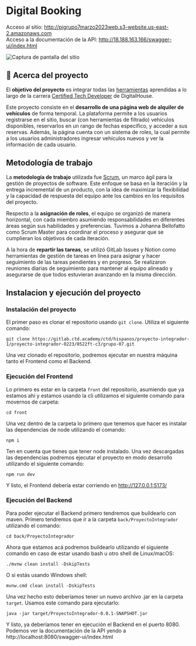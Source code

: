 # Digital Booking

Acceso al sitio: http://pigrupo7marzo2023web.s3-website.us-east-2.amazonaws.com  
Acceso a la documentación de la API: http://18.188.163.166/swagger-ui/index.html  

![Captura de pantalla del sitio](https://melogno.lol/assets/img/digitalbooking.webp "DB Desktop")

## 📖 Acerca del proyecto

El **objetivo del proyecto** es integrar todas las [herramientas](tecnologías-utilizadas) aprendidas a lo largo de la carrera [Certified Tech Developer](https://www.digitalhouse.com/ar/productos/programacion/certified-tech-developer) de DigitalHouse.
  
Este proyecto consiste en el **desarrollo de una página web de alquiler de vehículos** de forma temporal. La plataforma permite a los usuarios registrarse en el sitio, buscar (con herramientas de filtrado) vehículos disponibles, reservarlos en un rango de fechas específico, y acceder a sus reservas. Además, la página cuenta con un sistema de roles, la cual permite a los usuarios administradores ingresar vehículos nuevos y ver la información de cada usuario.

## Metodología de trabajo

La **metodología de trabajo** utilizada fue [Scrum](https://es.wikipedia.org/wiki/Scrum_(desarrollo_de_software)), un marco ágil para la gestión de proyectos de software. Este enfoque se basa en la iteración y la entrega incremental de un producto, con la idea de maximizar la flexibilidad y la capacidad de respuesta del equipo ante los cambios en los requisitos del proyecto.  

Respecto a la **asignación de roles**, el equipo se organizó de manera horizontal, con cada miembro asumiendo responsabilidades en diferentes áreas según sus habilidades y preferencias. Tuvimos a Johanna Bellofatto como Scrum Master para coordinar el proceso y asegurar que se cumplieran los objetivos de cada iteración.  

A la hora de **repartir las tareas**, se utilizó GitLab Issues y Notion como herramientas de gestión de tareas en línea para asignar y hacer seguimiento de las tareas pendientes y en progreso. Se realizaron reuniones diarias de seguimiento para mantener al equipo alineado y asegurarse de que todos estuvieran avanzando en la misma dirección.  

## Instalacion y ejecución del proyecto

### Instalación del proyecto
El primer paso es clonar el repositorio usando `git clone`. Utiliza el siguiente comando:  

```
git clone https://gitlab.ctd.academy/ctd/hispanos/proyecto-integrador-1/proyecto-integrador-0223/0522ft-c3/grupo-07.git
```

Una vez clonado el repositorio, podremos ejecutar en nuestra máquina tanto el Frontend como el Backend.

### Ejecución del Frontend
Lo primero es estar en la carpeta `front` del repositorio, asumiendo que ya estamos ahí y estamos usando la cli utilizamos el siguiente comando para movernos de carpeta:
```
cd front
```
Una vez dentro de la carpeta lo primero que tenemos que hacer es instalar las dependencias de node utilizando el comando:
```
npm i
```
Ten en cuenta que tienes que tener node instalado. Una vez descargadas las dependencias podremos ejecutar el proyecto en modo desarrollo utilizando el siguiente comando:
```
npm run dev
```
Y listo, el Frontend debería estar corriendo en http://127.0.0.1:5173/

### Ejecución del Backend
Para poder ejecutar el Backend primero tendremos que buildearlo con maven. Primero tendremos que ir a la carpeta `back/ProyectoIntegrador` utilizando el comando:
```
cd back/ProyectoIntegrador
```
Ahora que estamos acá podremos buildearlo utilizando el siguiente comando en caso de estar usando bash u otro shell de Linux/macOS:
```
./mvnw clean install -DskipTests
```
O si estás usando Windows shell:
```
mvnw.cmd clean install -DskipTests
```
Una vez hecho esto deberíamos tener un nuevo archivo .jar en la carpeta `target`. Usamos este comando para ejecutarlo:
```
java -jar target/ProyectoIntegrador-0.0.1-SNAPSHOT.jar
```
Y listo, ya deberíamos tener en ejecución el Backend en el puerto 8080. Podemos ver la documentación de la API yendo a http://localhost:8080/swagger-ui/index.html 